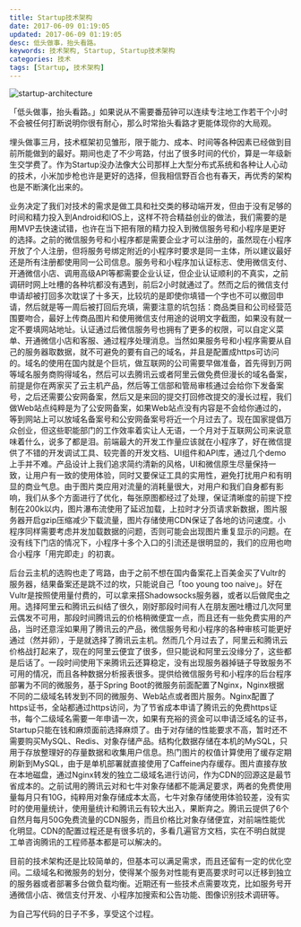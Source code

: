 ```yaml
---
title: Startup技术架构
date: 2017-06-09 01:19:05
updated: 2017-06-09 01:19:05
desc: 低头做事，抬头看路。
keywords: 技术架构, Startup, Startup技术架构
categories: 技术
tags: [Startup, 技术架构]
---
```


![startup-architecture](/images/startup-architecture.jpg)

「低头做事，抬头看路。」如果说从不需要番茄钟可以连续专注地工作若干个小时不会被任何打断说明你很有耐心，那么时常抬头看路才更能体现你的大局观。

<!--more-->

埋头做事三月，技术框架初见雏形，限于能力、成本、时间等各种因素已经做到目前所能做到的最好。期间也走了不少弯路，付出了很多时间的代价，算是一年级新生交学费了。作为Startup没办法像大公司那样上大型分布式系统和各种让人心动的技术，小米加步枪也许是更好的选择，但我相信野百合也有春天，再优秀的架构也是不断演化出来的。

业务决定了我们对技术的需求是做工具和社交类的移动端开发，但由于没有足够的时间和精力投入到Android和IOS上，这样不符合精益创业的做法，我们需要的是用MVP去快速试错，也许在当下把有限的精力投入到微信服务号和小程序是更好的选择。之前的微信服务号和小程序都是需要企业才可以注册的，虽然现在小程序开放了个人注册，但将服务号绑定附近的小程序时要求是同一主体，所以建议最好还是所有注册都使用同一公司信息。服务号和小程序加认证标志、使用微信支付、开通微信小店、调用高级API等都需要企业认证，但企业认证顺利的不真实，之前调研时网上吐槽的各种坑都没有遇到，前后2小时就通过了。然而之后的微信支付申请却被打回多次耽误了十多天，比较坑的是即使你填错一个字也不可以撤回申请，然后就是等一周后被打回后充填，需要注意的坑包括：商品类目和公司经营范围要吻合，最好上传商品图片和使用微信支付用途的说明文字截图，如果没有就一定不要填网站地址。认证通过后微信服务号也拥有了更多的权限，可以自定义菜单、开通微信小店和客服、通过程序处理消息。当然如果服务号和小程序需要从自己的服务器取数据，就不可避免的要有自己的域名，并且是配置成https可访问的。域名的使用在国内就是个巨坑，做互联网的公司需要早做准备，首先得到万网等域名服务商购得域名，然后可以去腾讯云或者阿里云做免费但漫长的域名备案，前提是你在两家买了云主机产品，然后等工信部和管局审核通过会给你下发备案号，之后还需要公安网备案，然后又是来回的提交打回修改提交的漫长过程，我们做Web站点纯粹是为了公安网备案，如果Web站点没有内容是不会给你通过的，等到网站上可以放域名备案号和公安网备案号将近一个月过去了。现在国家提倡万众创业，但这些职能部门的工作效率着实让人无语，一个月对于互联网公司来说意味着什么，说多了都是泪。前端最大的开发工作量应该就在小程序了，好在微信提供了不错的开发调试工具、较完善的开发文档、UI组件和API库，通过几个demo上手并不难。产品设计上我们追求简约清新的风格，UI和微信原生尽量保持一致，让用户有一致的使用体验，同时又要保证工具的实用性，避免打扰用户和有明显的商业气息。由于图片类应用对流量的消耗量很大，对用户和我们自身都有影响，我们从多个方面进行了优化，每张原图都经过了处理，保证清晰度的前提下控制在200k以内，图片瀑布流使用了延迟加载，上拉时才分页请求新数据，图片服务器开启gzip压缩减少下载流量，图片存储使用CDN保证了各地的访问速度。小程序同样需要考虑并发加载数据的问题，否则可能会出现图片重复显示的问题。在没有线下门店的情况下，小程序十多个入口的引流还是很明显的，我们的应用也吻合小程序「用完即走」的初衷。

后台云主机的选购也走了弯路，由于之前不想在国内备案花上百美金买了Vultr的服务器，结果备案还是跳不过的坎，只能说自己「too young too naive」。好在Vultr是按照使用量付费的，可以拿来搭Shadowsocks服务器，或者以后做爬虫之用。选择阿里云和腾讯云纠结了很久，刚好那段时间有人在朋友圈吐槽过几次阿里云偶发不可用，那段时间腾讯云的价格稍微便宜一点，而且还有一些免费实用的产品，当时还意淫如果用了腾讯云的产品，微信服务号和小程序的各种审核可能更好通过（然并卵），于是就选择了腾讯云主机。然而几个月过去了，阿里云和腾讯云价格战打起来了，现在的阿里云便宜了很多，但只能说和阿里云没缘分了，这些都是后话了。一段时间使用下来腾讯云还算稳定，没有出现服务器掉链子导致服务不可用的情况，而且各种数据分析报表很多。提供给微信服务号和小程序的后台程序部署为不同的微服务，基于Spring Boot的微服务前面配置了Nginx，Nginx根据不同的二级域名转发到不同的微服务、Web站点或者图片服务。Nginx配置了https证书，全站都通过https访问，为了节省成本申请了腾讯云的免费https证书，每个二级域名需要一年申请一次，如果有充裕的资金可以申请泛域名的证书，Startup只能在钱和麻烦面前选择麻烦了。由于对存储的性能要求不高，暂时还不需要购买MySQL、Redis、对象存储产品。结构化数据存储在本机的MySQL，只用于存放整理好的存量数据和收集用户信息。热门图片的权值计算使用了缓存定期刷新到MySQL，由于是单机部署就直接使用了Caffeine内存缓存。图片直接存放在本地磁盘，通过Nginx转发的独立二级域名进行访问，作为CDN的回源这是最节省成本的。之前试用的腾讯云对和七牛对象存储都不能满足要求，两者的免费使用量每月只有10G，纯粹用对象存储成本太高，七牛对象存储使用体验较差，没有实时的使用量统计，使用量统计和腾讯云有较大出入，果断弃之。腾讯云提供了6个自然月每月50G免费流量的CDN服务，而且价格比对象存储便宜，对前端性能优化明显。CDN的配置过程还是有很多坑的，多看几遍官方文档，实在不明白就提工单咨询腾讯的工程师基本都是可以解决的。

目前的技术架构还是比较简单的，但基本可以满足需求，而且还留有一定的优化空间。二级域名和微服务的划分，使得某个服务对性能有更高要求时可以迁移到独立的服务器或者部署多台做负载均衡。近期还有一些技术点需要攻克，比如服务号开通微信小店、微信支付开发、小程序加搜索和公告功能、图像识别技术调研等。

为自己写代码的日子不多，享受这个过程。